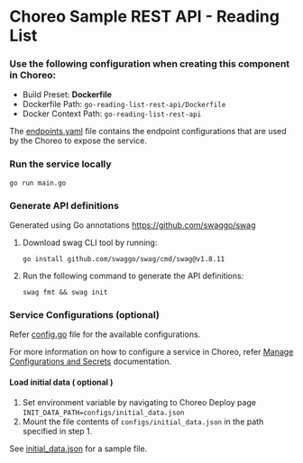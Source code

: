 # Choreo Sample REST API - Reading List

### Use the following configuration when creating this component in Choreo:

- Build Preset: **Dockerfile**
- Dockerfile Path: `go-reading-list-rest-api/Dockerfile`
- Docker Context Path: `go-reading-list-rest-api`

The [endpoints.yaml](.choreo/endpoints.yaml) file contains the endpoint configurations that are used by the Choreo to expose the service.

### Run the service locally

```shell
go run main.go
```

### Generate API definitions

Generated using Go annotations https://github.com/swaggo/swag

1. Download swag CLI tool by running: 
    ```shell
    go install github.com/swaggo/swag/cmd/swag@v1.8.11
    ```

2. Run the following command to generate the API definitions:
    ```shell
    swag fmt && swag init
    ```

### Service Configurations (optional)

Refer [config.go](internal/config/config.go) file for the available configurations.

For more information on how to configure a service in Choreo, refer [Manage Configurations and Secrets](https://wso2.com/choreo/docs/deploy/devops/configs-and-secrets/) documentation.

#### Load initial data ( optional )

1. Set environment variable by navigating to Choreo Deploy page `INIT_DATA_PATH=configs/initial_data.json`
2. Mount the file contents of `configs/initial_data.json` in the path specified in step 1.

See [initial_data.json](configs/initial_data.json) for a sample file.
